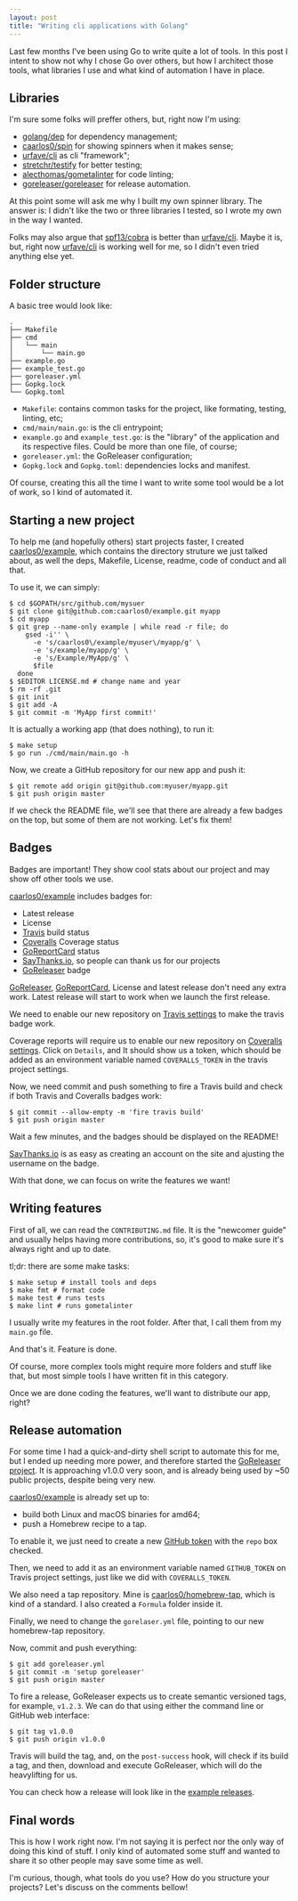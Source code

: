 ```yaml
---
layout: post
title: "Writing cli applications with Golang"
---
```


Last few months I've been using Go to write quite a lot of tools. In this post
I intent to show not why I chose Go over others, but how I architect
those tools, what libraries I use and what kind of automation I have in place.

## Libraries

I'm sure some folks will preffer others, but, right now I'm using:

- [golang/dep] for dependency management;
- [caarlos0/spin] for showing spinners when it makes sense;
- [urfave/cli] as cli "framework";
- [stretchr/testify] for better testing;
- [alecthomas/gometalinter] for code linting;
- [goreleaser/goreleaser] for release automation.

At this point some will ask me why I built my own spinner library. The
answer is: I didn't like the two or three libraries I tested, so I wrote
my own in the way I wanted.

Folks may also argue that [spf13/cobra] is better than [urfave/cli].
Maybe it is, but, right now [urfave/cli] is working well for me, so
I didn't even tried anything else yet.

## Folder structure

A basic tree would look like:

```
.
├── Makefile
├── cmd
│   └── main
│       └── main.go
├── example.go
├── example_test.go
├── goreleaser.yml
├── Gopkg.lock
└── Gopkg.toml
```

- `Makefile`: contains common tasks for the project, like formating, testing,
linting, etc;
- `cmd/main/main.go`: is the cli entrypoint;
- `example.go` and `example_test.go`: is the "library" of the application and
its respective files. Could be more than one file, of course;
- `goreleaser.yml`: the GoReleaser configuration;
- `Gopkg.lock` and `Gopkg.toml`: dependencies locks and manifest.

Of course, creating this all the time I want to write some tool would be
a lot of work, so I kind of automated it.

## Starting a new project

To help me (and hopefully others) start projects faster, I created
[caarlos0/example], which contains the directory struture we just talked about,
as well the deps, Makefile, License, readme, code of conduct and all that.

To use it, we can simply:

```console
$ cd $GOPATH/src/github.com/mysuer
$ git clone git@github.com:caarlos0/example.git myapp
$ cd myapp
$ git grep --name-only example | while read -r file; do
    gsed -i'' \
      -e 's/caarlos0\/example/myuser\/myapp/g' \
      -e 's/example/myapp/g' \
      -e 's/Example/MyApp/g' \
      $file
  done
$ $EDITOR LICENSE.md # change name and year
$ rm -rf .git
$ git init
$ git add -A
$ git commit -m 'MyApp first commit!'
```

It is actually a working app (that does nothing), to run it:

```console
$ make setup
$ go run ./cmd/main/main.go -h
```

Now, we create a GitHub repository for our new app and push it:

```console
$ git remote add origin git@github.com:myuser/myapp.git
$ git push origin master
```

If we check the README file, we'll see that there are already a few
badges on the top, but some of them are not working. Let's fix them!

## Badges

Badges are important! They show cool stats about our project and
may show off other tools we use.

[caarlos0/example] includes badges for:

- Latest release
- License
- [Travis] build status
- [Coveralls] Coverage status
- [GoReportCard] status
- [SayThanks.io], so people can thank us for our projects
- [GoReleaser] badge

[GoReleaser], [GoReportCard], License and latest release don't need any extra work.
Latest release will start to work when we launch the first release.

We need to enable our new repository on
[Travis settings](https://travis-ci.org/profile/) to make the travis badge work.

Coverage reports will require us to enable our new repository on
[Coveralls settings](https://coveralls.io/repos/new). Click on `Details`, and
It should show us a token, which should be added as an environment variable
named `COVERALLS_TOKEN` in the travis project settings.

Now, we need commit and push something to fire a Travis build and check
if both Travis and Coveralls badges work:

```console
$ git commit --allow-empty -m 'fire travis build'
$ git push origin master
```

Wait a few minutes, and the badges should be displayed on the README!

[SayThanks.io] is as easy as creating an account on the site and ajusting
the username on the badge.

With that done, we can focus on write the features we want!

## Writing features

First of all, we can read the `CONTRIBUTING.md` file.
It is the "newcomer guide" and usually helps having more contributions,
so, it's good to make sure it's always right and up to date.

tl;dr: there are some make tasks:

```console
$ make setup # install tools and deps
$ make fmt # format code
$ make test # runs tests
$ make lint # runs gometalinter
```

I usually write my features in the root folder. After that, I call
them from my `main.go` file.

And that's it. Feature is done.

Of course, more complex tools might require more folders and stuff like
that, but most simple tools I have written fit in this category.

Once we are done coding the features, we'll want to distribute our app, right?

## Release automation

For some time I had a quick-and-dirty shell script to automate this for me,
but I ended up needing more power, and therefore started the
[GoReleaser project][goreleaser]. It is approaching v1.0.0 very soon, and
is already being used by ~50 public projects, despite being very new.

[caarlos0/example] is already set up to:

- build both Linux and macOS binaries for amd64;
- push a Homebrew recipe to a tap.

To enable it, we just need to create a new
[GitHub token](https://github.com/settings/tokens/new)
with the `repo` box checked.

Then, we need to add it as an environment variable named `GITHUB_TOKEN` on
Travis  project settings, just like we did with `COVERALLS_TOKEN`.

We also need a tap repository. Mine is [caarlos0/homebrew-tap], which
is kind of a standard. I also created a `Formula` folder inside it.

Finally, we need to change the `gorelaser.yml` file, pointing to our
new homebrew-tap repository.

Now, commit and push everything:

```console
$ git add goreleaser.yml
$ git commit -m 'setup goreleaser'
$ git push origin master
```

To fire a release, GoReleaser expects us to create semantic versioned
tags, for example, `v1.2.3`. We can do that using either the command line
or GitHub web interface:

```console
$ git tag v1.0.0
$ git push origin v1.0.0
```

Travis will build the tag, and, on the `post-success` hook, will check if
its build a tag, and then, download and execute GoReleaser, which will do the
heavylifting for us.

You can check how a release will look like in the
[example releases](https://github.com/caarlos0/example/releases).

## Final words

This is how I work right now. I'm not saying it is perfect nor the only
way of doing this kind of stuff. I only kind of automated some stuff and
wanted to share it so other people may save some time as well.

I'm curious, though, what tools do you use? How do you structure your projects?
Let's discuss on the comments bellow!


[alecthomas/gometalinter]: https://github.com/alecthomas/gometalinter
[caarlos0/example]: https://github.com/caarlos0/example
[caarlos0/homebrew-tap]: https://github.com/caarlos0/homebrew-tap
[caarlos0/spin]: https://github.com/caarlos0/spin
[Coveralls]: https://coveralls.io
[golang/dep]: https://github.com/golang/dep
[GoReleaser]: https://github.com/goreleaser/goreleaser
[goreleaser]: https://github.com/goreleaser/goreleaser
[goreleaser/goreleaser]: https://github.com/goreleaser/goreleaser
[GoReportCard]: https://goreportcard.com/
[SayThanks.io]: https://saythanks.io
[spf13/cobra]: https://github.com/spf13/cobra
[stretchr/testify]: https://github.com/stretchr/testify
[Travis]: http://travis-ci.org
[urfave/cli]: https://github.com/urfave/cli
